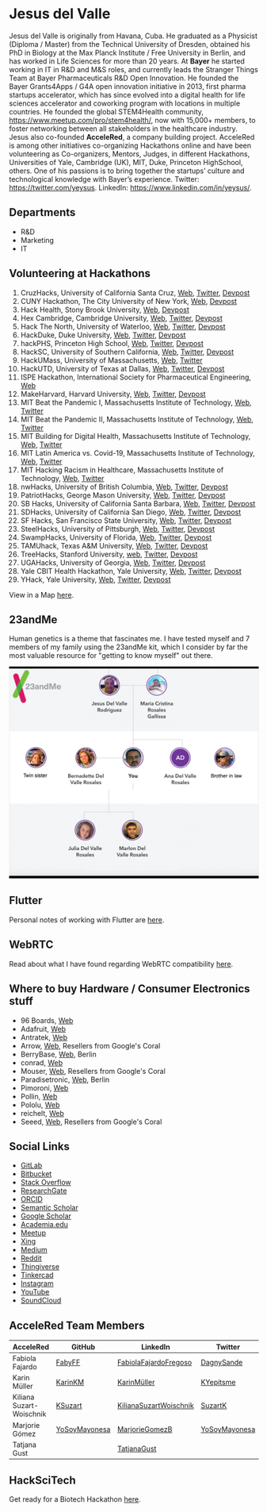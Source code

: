 # Jesus del Valle

Jesus del Valle is originally from Havana, Cuba. He graduated as a Physicist (Diploma / Master) from the Technical University of Dresden, obtained his PhD in Biology at the Max Planck Institute / Free University in Berlin, and has worked in Life Sciences for more than 20 years. At **Bayer** he started working in IT in R&D and M&S roles, and currently leads the Stranger Things Team at Bayer Pharmaceuticals R&D Open Innovation. He founded the Bayer Grants4Apps / G4A open innovation initiative in 2013, first pharma startups accelerator, which has since evolved into a digital health for life sciences accelerator and coworking program with locations in multiple countries. He founded the global STEM4Health community, https://www.meetup.com/pro/stem4health/, now with 15,000+ members, to foster networking between all stakeholders in the healthcare industry. Jesus also co-founded **AcceleRed**, a company building project. AcceleRed is among other initiatives co-organizing Hackathons online and have been volunteering as Co-organizers, Mentors, Judges, in different Hackathons, Universities of Yale, Cambridge (UK), MIT, Duke, Princeton HighSchool, others. One of his passions is to bring together the startups’ culture and technological knowledge with Bayer’s experience. Twitter: https://twitter.com/yeysus. LinkedIn: https://www.linkedin.com/in/yeysus/.

## Departments

- R&D
- Marketing
- IT

## Volunteering at Hackathons

1. CruzHacks, University of California Santa Cruz, [Web](https://www.cruzhacks.com), [Twitter](https://twitter.com/CruzHacks), [Devpost](https://cruzhacks-2021.devpost.com/)
2. CUNY Hackathon, The City University of New York, [Web](https://cunystartups.com/hackathon21/), [Devpost](https://the-cuny-hackathon-2021.devpost.com/)
3. Hack Health, Stony Brook University, [Web](https://www3.cs.stonybrook.edu/~wics/hackhealth/), [Devpost](https://hackhealth-2021.devpost.com/)
4. Hex Cambridge, Cambridge University, [Web](https://hackcambridge.com), [Twitter](https://twitter.com/Hack_Cambridge), [Devpost](https://hex-cambridge.devpost.com/)
5. Hack The North, University of Waterloo, [Web](https://hackthenorth.com), [Twitter](https://twitter.com/HackTheNorth), [Devpost](https://hackthenorth2020.devpost.com/)
6. HackDuke, Duke University, [Web](https://hackduke.org), [Twitter](https://twitter.com/HackDuke), [Devpost](https://code-for-good.devpost.com/)
7. hackPHS, Princeton High School, [Web](https://hackphs.tech), [Twitter](https://twitter.com/theHackPhs), [Devpost](https://hackphs-2020.devpost.com/)
8. HackSC, University of Southern California, [Web](https://hacksc.com/), [Twitter](https://twitter.com/hackscofficial), [Devpost](https://hacksc2021.devpost.com/)
9. HackUMass, University of Massachusetts, [Web](https://hackumass.com), [Twitter](https://twitter.com/hackumass)
10. HackUTD, University of Texas at Dallas, [Web](https://www.hackutd.co/), [Twitter](https://twitter.com/hackutd), [Devpost](https://hackutd-vii.devpost.com/)
11. ISPE Hackathon, International Society for Pharmaceutical Engineering, [Web](https://ispe.org/conferences/ispe-student-recent-graduate-international-virtual-hackathon)
12. MakeHarvard, Harvard University, [Web](https://www.makeharvard.io/), [Twitter](https://twitter.com/makeharvard), [Devpost](https://makeharvard-2021.devpost.com/)
13. MIT Beat the Pandemic I, Massachusetts Institute of Technology, [Web](https://covid19challenge.mit.edu/beat-the-pandemic/), [Twitter](https://twitter.com/MITvsCOVID19)
14. MIT Beat the Pandemic II, Massachusetts Institute of Technology, [Web](https://covid19challenge.mit.edu/beat-the-pandemic-2/), [Twitter](https://twitter.com/MITvsCOVID19)
15. MIT Building for Digital Health, Massachusetts Institute of Technology, [Web](https://hackingmedicine.mit.edu/building-for-digital-health/), [Twitter](https://twitter.com/mithackmed)
16. MIT Latin America vs. Covid-19, Massachusetts Institute of Technology, [Web](https://covid19challenge.mit.edu/latam-vs-covid19/), [Twitter](https://twitter.com/MITvsCOVID19)
17. MIT Hacking Racism in Healthcare, Massachusetts Institute of Technology, [Web](https://hackingracism.mit.edu), [Twitter](https://twitter.com/MITHackRacism)
18. nwHacks, University of British Columbia, [Web](https://www.nwhacks.io), [Twitter](https://twitter.com/nwplusubc), [Devpost](https://nwhacks2021.devpost.com/)
19. PatriotHacks, George Mason University, [Web](https://patriothacks.org/), [Twitter](https://twitter.com/patriothacks), [Devpost](https://patriothacks-hh.devpost.com/)
20. SB Hacks, University of California Santa Barbara, [Web](https://sbhacks.com), [Twitter](https://twitter.com/SB_Hacks), [Devpost](https://sb-hacks-vii.devpost.com/)
21. SDHacks, University of California San Diego, [Web](http://www.sdhacks.io/), [Twitter](https://twitter.com/SDHacks), [Devpost](https://sd-hacks-2021.devpost.com/)
22. SF Hacks, San Francisco State University, [Web](https://sfhacks.io/), [Twitter](https://twitter.com/SF_Hacks), [Devpost](https://sf-hacks.devpost.com/)
23. SteelHacks, University of Pittsburgh, [Web](https://steelhacks.com), [Twitter](https://twitter.com/pittsteelhacks), [Devpost](https://steelhacks-2021.devpost.com/)
24. SwampHacks, University of Florida, [Web](https://2021.swamphacks.com), [Twitter](https://twitter.com/swamphacks), [Devpost](https://swamphacks-vii.devpost.com/)
25. TAMUhack, Texas A&M University, [Web](https://tamuhack.com), [Twitter](https://twitter.com/tamuhack), [Devpost](https://tamuhack2021.devpost.com/)
26. TreeHacks, Stanford University, [web](https://treehacks.com/), [Twitter](https://twitter.com/hackwithtrees), [Devpost](https://treehacks-2021.devpost.com/)
27. UGAHacks, University of Georgia, [Web](https://6.ugahacks.com/), [Twitter](https://twitter.com/ugahacks), [Devpost](https://ugahacks-6.devpost.com/)
28. Yale CBIT Health Hackathon, Yale University, [Web](http://yalehackhealth.org), [Twitter](https://twitter.com/YaleHackHealth), [Devpost](https://yale-hack-health.devpost.com/)
29. YHack, Yale University, [Web](https://www.yhack.org), [Twitter](https://twitter.com/YaleHack), [Devpost](https://yhack2020.devpost.com/)

View in a Map [here](./hackathons_map.html).

## 23andMe

Human genetics is a theme that fascinates me. I have tested myself and 7 members of my family using the 23andMe kit, which I consider by far the most valuable resource for "getting to know myself" out there.

![23andMe](images/tree.png)

## Flutter

Personal notes of working with Flutter are [here](./flutter.md).

## WebRTC

Read about what I have found regarding WebRTC compatibility [here](./webrtc.html).

## Where to buy Hardware / Consumer Electronics stuff

- 96 Boards, [Web](https://www.96boards.org/products/ce/)
- Adafruit, [Web](https://www.adafruit.com)
- Antratek, [Web](https://www.antratek.de/)
- Arrow, [Web](https://www.arrow.com), Resellers from Google's Coral
- BerryBase, [Web](https://www.berrybase.de), Berlin
- conrad, [Web](https://www.conrad.de)
- Mouser, [Web](https://www.mouser.de), Resellers from Google's Coral
- Paradisetronic, [Web](https://paradisetronic.com), Berlin
- Pimoroni, [Web](https://shop.pimoroni.com)
- Pollin, [Web](https://www.pollin.de)
- Pololu, [Web](https://www.pololu.com)
- reichelt, [Web](https://www.reichelt.de)
- Seeed, [Web](https://www.seeedstudio.com/), Resellers from Google's Coral

## Social Links

- [GitLab](https://gitlab.com/yeysus)
- [Bitbucket](https://bitbucket.org/yeysus/)
- [Stack Overflow](https://stackexchange.com/users/9531598/jesus-del-valle)
- [ResearchGate](https://www.researchgate.net/profile/Jesus_Del_Valle)
- [ORCID](https://orcid.org/0000-0001-5998-6298)
- [Semantic Scholar](https://www.semanticscholar.org/author/J.-Del-Valle/50606902)
- [Google Scholar](https://scholar.google.com/citations?user=_nI0_wMAAAAJ&hl=en)
- [Academia.edu](https://bayer.academia.edu/JesusdelValle)
- [Meetup](https://www.meetup.com/members/45080772/)
- [Xing](https://www.xing.com/profile/Jesus_delValle/cv)
- [Medium](https://medium.com/@yeysus)
- [Reddit](https://www.reddit.com/user/jesusdelvalle/)
- [Thingiverse](https://www.thingiverse.com/yeysus/designs)
- [Tinkercad](https://www.tinkercad.com/users/g8IvGd2EvDb-jesus-del-valle/)
- [Instagram](https://www.instagram.com/jesusdelvaller/)
- [YouTube](https://www.youtube.com/channel/UC2suGh_JaOFOUMs3gg1iIXA)
- [SoundCloud](https://soundcloud.com/yeysus)

## AcceleRed Team Members

| AcceleRed | GitHub | LinkedIn | Twitter |
| --- | --- | --- | --- |
| Fabiola Fajardo | [FabyFF](https://fabyff.github.io) | [FabiolaFajardoFregoso](https://www.linkedin.com/in/fabiola-fajardo-fregoso-74432a19/) | [DagnySande](https://twitter.com/dagnysande) |
| Karin Müller | [KarinKM](https://karinkm.github.io) | [KarinMüller](https://www.linkedin.com/in/karin-müller-078a201a3/) | [KYepitsme](https://twitter.com/KYepitsme) |
| Kiliana Suzart-Woischnik | [KSuzart](https://ksuzart.github.io) | [KilianaSuzartWoischnik](https://www.linkedin.com/in/kiliana-suzart-woischnik-b4353a66/) | [SuzartK](https://twitter.com/suzartk?lang=en) |
| Marjorie Gómez | [YoSoyMayonesa](https://yosoymayonesa.github.io) | [MarjorieGomezB](https://www.linkedin.com/in/marjorie-gomez-mgb/) | [YoSoyMayonesa](https://twitter.com/YoSoyMayonesa) |
| Tatjana Gust | | [TatjanaGust](https://www.linkedin.com/in/tatjana-gust-4b7a0299/) ||

## HackSciTech

Get ready for a Biotech Hackathon [here](./hackscitech/index.html).
